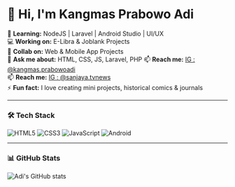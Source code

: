 # 👋 Hi, I'm Kangmas Prabowo Adi

🌱 **Learning:** NodeJS | Laravel | Android Studio | UI/UX  
💻 **Working on:** E-Libra & Joblank Projects  
🤝 **Collab on:** Web & Mobile App Projects  
💬 **Ask me about:** HTML, CSS, JS, Laravel, PHP
📫 **Reach me:** [IG : @kangmas.prabowoadi](https://www.instagram.com/kangmas.prabowoadi?igsh=c21scjB0bjFqdTNs)  
📫 **Reach me:** [IG : @sanjaya.tvnews](https://www.instagram.com/sanjaya.tvnews?igsh=MWV5cjIycW5qMXNkYw==)  
⚡ **Fun fact:** I love creating mini projects, historical comics & journals

---

### 🛠️ Tech Stack
![HTML5](https://img.shields.io/badge/HTML5-E34F26?style=for-the-badge&logo=html5&logoColor=white)
![CSS3](https://img.shields.io/badge/CSS3-1572B6?style=for-the-badge&logo=css3&logoColor=white)
![JavaScript](https://img.shields.io/badge/JavaScript-F7DF1E?style=for-the-badge&logo=javascript&logoColor=black)
![Android](https://img.shields.io/badge/Android-3DDC84?style=for-the-badge&logo=android&logoColor=white)

---

### 📊 GitHub Stats
![Adi's GitHub stats](https://github-readme-stats.vercel.app/api?username=adi123&show_icons=true&theme=tokyonight)
